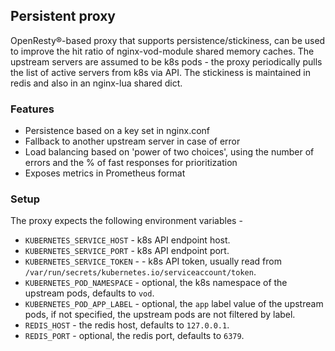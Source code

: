 ## Persistent proxy

OpenResty®-based proxy that supports persistence/stickiness, can be used to improve the hit ratio of nginx-vod-module shared memory caches.
The upstream servers are assumed to be k8s pods - the proxy periodically pulls the list of active servers from k8s via API.
The stickiness is maintained in redis and also in an nginx-lua shared dict.

### Features

* Persistence based on a key set in nginx.conf
* Fallback to another upstream server in case of error
* Load balancing based on 'power of two choices', using the number of errors and the % of fast responses for prioritization
* Exposes metrics in Prometheus format

### Setup

The proxy expects the following environment variables -
* `KUBERNETES_SERVICE_HOST` - k8s API endpoint host.
* `KUBERNETES_SERVICE_PORT` - k8s API endpoint port.
* `KUBERNETES_SERVICE_TOKEN` -  - k8s API token, usually read from `/var/run/secrets/kubernetes.io/serviceaccount/token`.
* `KUBERNETES_POD_NAMESPACE` - optional, the k8s namespace of the upstream pods, defaults to `vod`.
* `KUBERNETES_POD_APP_LABEL` - optional, the `app` label value of the upstream pods, if not specified, the upstream pods are not filtered by label.
* `REDIS_HOST` - the redis host, defaults to `127.0.0.1`.
* `REDIS_PORT` - optional, the redis port, defaults to `6379`.
